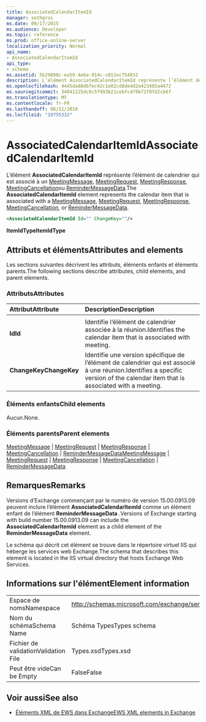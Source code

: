 ```yaml
---
title: AssociatedCalendarItemId
manager: sethgros
ms.date: 09/17/2015
ms.audience: Developer
ms.topic: reference
ms.prod: office-online-server
localization_priority: Normal
api_name:
- AssociatedCalendarItemId
api_type:
- schema
ms.assetid: 5b29898c-ea59-4e6a-914c-c011ec754032
description: L’élément AssociatedCalendarItemId représente l’élément de calendrier qui est associé à un MeetingMessage, MeetingRequest, MeetingResponse, MeetingCancellation ou ReminderMessageData.
ms.openlocfilehash: 4445da88d6fec42c1e02cd8de4d2e423485a4472
ms.sourcegitcommit: 34041125dc8c5f993b21cebfc4f8b72f0fd2cb6f
ms.translationtype: MT
ms.contentlocale: fr-FR
ms.lasthandoff: 06/11/2018
ms.locfileid: "19755332"
---
```

# <a name="associatedcalendaritemid"></a><span data-ttu-id="10686-103">AssociatedCalendarItemId</span><span class="sxs-lookup"><span data-stu-id="10686-103">AssociatedCalendarItemId</span></span>

<span data-ttu-id="10686-104">L’élément **AssociatedCalendarItemId** représente l’élément de calendrier qui est associé à un [MeetingMessage](meetingmessage.md), [MeetingRequest](meetingrequest.md), [MeetingResponse](meetingresponse.md), [MeetingCancellation](meetingcancellation.md)ou [ReminderMessageData](remindermessagedata.md).</span><span class="sxs-lookup"><span data-stu-id="10686-104">The **AssociatedCalendarItemId** element represents the calendar item that is associated with a [MeetingMessage](meetingmessage.md), [MeetingRequest](meetingrequest.md), [MeetingResponse](meetingresponse.md), [MeetingCancellation](meetingcancellation.md), or [ReminderMessageData](remindermessagedata.md).</span></span>
  
```XML
<AssociatedCalendarItemId Id="" ChangeKey=""/>
```

 <span data-ttu-id="10686-105">**ItemIdType**</span><span class="sxs-lookup"><span data-stu-id="10686-105">**ItemIdType**</span></span>
## <a name="attributes-and-elements"></a><span data-ttu-id="10686-106">Attributs et éléments</span><span class="sxs-lookup"><span data-stu-id="10686-106">Attributes and elements</span></span>

<span data-ttu-id="10686-107">Les sections suivantes décrivent les attributs, éléments enfants et éléments parents.</span><span class="sxs-lookup"><span data-stu-id="10686-107">The following sections describe attributes, child elements, and parent elements.</span></span>
  
### <a name="attributes"></a><span data-ttu-id="10686-108">Attributs</span><span class="sxs-lookup"><span data-stu-id="10686-108">Attributes</span></span>

|<span data-ttu-id="10686-109">**Attribut**</span><span class="sxs-lookup"><span data-stu-id="10686-109">**Attribute**</span></span>|<span data-ttu-id="10686-110">**Description**</span><span class="sxs-lookup"><span data-stu-id="10686-110">**Description**</span></span>|
|:-----|:-----|
|<span data-ttu-id="10686-111">
  **Id**</span><span class="sxs-lookup"><span data-stu-id="10686-111">**Id**</span></span> <br/> |<span data-ttu-id="10686-112">Identifie l’élément de calendrier associée à la réunion.</span><span class="sxs-lookup"><span data-stu-id="10686-112">Identifies the calendar item that is associated with meeting.</span></span>  <br/> |
|<span data-ttu-id="10686-113">**ChangeKey**</span><span class="sxs-lookup"><span data-stu-id="10686-113">**ChangeKey**</span></span> <br/> |<span data-ttu-id="10686-114">Identifie une version spécifique de l’élément de calendrier qui est associé à une réunion.</span><span class="sxs-lookup"><span data-stu-id="10686-114">Identifies a specific version of the calendar item that is associated with a meeting.</span></span>  <br/> |
   
### <a name="child-elements"></a><span data-ttu-id="10686-115">Éléments enfants</span><span class="sxs-lookup"><span data-stu-id="10686-115">Child elements</span></span>

<span data-ttu-id="10686-116">Aucun.</span><span class="sxs-lookup"><span data-stu-id="10686-116">None.</span></span>
  
### <a name="parent-elements"></a><span data-ttu-id="10686-117">Éléments parents</span><span class="sxs-lookup"><span data-stu-id="10686-117">Parent elements</span></span>

<span data-ttu-id="10686-118">[MeetingMessage](meetingmessage.md) | [MeetingRequest](meetingrequest.md) | [MeetingResponse](meetingresponse.md) | [MeetingCancellation](meetingcancellation.md) | [ReminderMessageData](remindermessagedata.md)</span><span class="sxs-lookup"><span data-stu-id="10686-118">[MeetingMessage](meetingmessage.md) | [MeetingRequest](meetingrequest.md) | [MeetingResponse](meetingresponse.md) | [MeetingCancellation](meetingcancellation.md) | [ReminderMessageData](remindermessagedata.md)</span></span>
  
## <a name="remarks"></a><span data-ttu-id="10686-119">Remarques</span><span class="sxs-lookup"><span data-stu-id="10686-119">Remarks</span></span>

<span data-ttu-id="10686-120">Versions d’Exchange commençant par le numéro de version 15.00.0913.09 peuvent inclure l’élément **AssociatedCalendarItemId** comme un élément enfant de l’élément **ReminderMessageData** .</span><span class="sxs-lookup"><span data-stu-id="10686-120">Versions of Exchange starting with build number 15.00.0913.09 can include the **AssociatedCalendarItemId** element as a child element of the **ReminderMessageData** element.</span></span> 
  
<span data-ttu-id="10686-121">Le schéma qui décrit cet élément se trouve dans le répertoire virtuel IIS qui héberge les services web Exchange.</span><span class="sxs-lookup"><span data-stu-id="10686-121">The schema that describes this element is located in the IIS virtual directory that hosts Exchange Web Services.</span></span>
  
## <a name="element-information"></a><span data-ttu-id="10686-122">Informations sur l'élément</span><span class="sxs-lookup"><span data-stu-id="10686-122">Element information</span></span>

|||
|:-----|:-----|
|<span data-ttu-id="10686-123">Espace de noms</span><span class="sxs-lookup"><span data-stu-id="10686-123">Namespace</span></span>  <br/> |http://schemas.microsoft.com/exchange/services/2006/types  <br/> |
|<span data-ttu-id="10686-124">Nom du schéma</span><span class="sxs-lookup"><span data-stu-id="10686-124">Schema Name</span></span>  <br/> |<span data-ttu-id="10686-125">Schéma Types</span><span class="sxs-lookup"><span data-stu-id="10686-125">Types schema</span></span>  <br/> |
|<span data-ttu-id="10686-126">Fichier de validation</span><span class="sxs-lookup"><span data-stu-id="10686-126">Validation File</span></span>  <br/> |<span data-ttu-id="10686-127">Types.xsd</span><span class="sxs-lookup"><span data-stu-id="10686-127">Types.xsd</span></span>  <br/> |
|<span data-ttu-id="10686-128">Peut être vide</span><span class="sxs-lookup"><span data-stu-id="10686-128">Can be Empty</span></span>  <br/> |<span data-ttu-id="10686-129">False</span><span class="sxs-lookup"><span data-stu-id="10686-129">False</span></span>  <br/> |
   
## <a name="see-also"></a><span data-ttu-id="10686-130">Voir aussi</span><span class="sxs-lookup"><span data-stu-id="10686-130">See also</span></span>

- [<span data-ttu-id="10686-131">Éléments XML de EWS dans Exchange</span><span class="sxs-lookup"><span data-stu-id="10686-131">EWS XML elements in Exchange</span></span>](ews-xml-elements-in-exchange.md)

